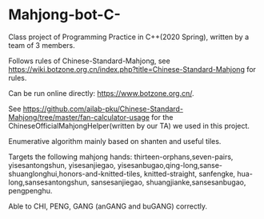 # Mahjong-bot-C-
Class project of Programming Practice in C++(2020 Spring), written by a team of 3 members.

Follows rules of Chinese-Standard-Mahjong, see https://wiki.botzone.org.cn/index.php?title=Chinese-Standard-Mahjong for rules.

Can be run online directly: https://www.botzone.org.cn/.

See https://github.com/ailab-pku/Chinese-Standard-Mahjong/tree/master/fan-calculator-usage for the ChineseOfficialMahjongHelper(written by our TA) we used in this project.

Enumerative algorithm mainly based on shanten and useful tiles.

Targets the following mahjong hands: thirteen-orphans,seven-pairs, yisesantongshun, yisesanjiegao, yisesanbugao,qing-long,sanse-shuanglonghui,honors-and-knitted-tiles, knitted-straight, sanfengke, hua-long,sansesantongshun, sansesanjiegao, shuangjianke,sansesanbugao, pengpenghu.

Able to CHI, PENG, GANG (anGANG and buGANG) correctly.
